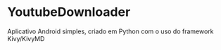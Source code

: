 # YoutubeDownloader
Aplicativo Android simples, criado em Python com o uso do framework Kivy/KivyMD
